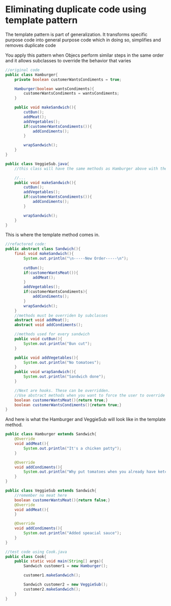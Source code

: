 # Eliminating duplicate code using template pattern

The template pattern is part of generalization. It transforms specific purpose code into general purpose code which in doing so, simplifies and removes duplicate code

You apply this pattern when Objecs perform similar steps in the same order and it allows subclasses to override the behavior that varies
~~~Java
//original code
public class Hamburger{
    private boolean customerWantsCondiments = true;

    Hamburger(boolean wantsCondiments){
        customerWantsCondiments = wantsCondiments;
    }

    public void makeSandwich(){
        cutBun();
        addMeat();
        addVegetables();
        if(customerWantsCondiments()){
            addCondiments();
        }

        wrapSandwich();
    }
}
~~~
~~~Java
public class VeggieSub.java{
    //this class will have the same methods as Hamburger above with the only difference being whether meat is added or not

    //...
    public void makeSandwich(){
        cutBun();
        addVegetables();
        if(customerWantsCondiments()){
            addCondiments();
        }

        wrapSandwich();
    }
}
~~~
This is where the template method comes in.
~~~Java
//refactored code:
public abstract class Sandwich(){
    final void makeSandwich(){
        System.out.println("\n-----New Order-----\n");
        
        cutBun();
        if(customerWantsMeat()){
            addMeat();
        }
        addVegetables();
        if(customerWantsCondiments){
            addCondiments();
        }
        wrapSandwich();
    }
    //methods must be overriden by subclasses
    abstract void addMeat();
    abstract void addCondiments();

    //methods used for every sandwich
    public void cutBun(){
        System.out.println("Bun cut");
    }

    public void addVegetables(){
        System.out.println("No tomatoes");
    }
    public void wrapSandwich(){
        System.out.println("Sandwich done");
    }

    //Next are hooks. These can be overridden.
    //Use abstract methods when you want to force the user to override and a hook when it is optional
    boolean customerWantsMeat(){return true;}
    boolean customerWantsCondiments(){return true;}
}
~~~
And here is what the Hamburger and VeggieSub will look like in the template method.
~~~Java
public class Hamburger extends Sandwich{
    @Override
    void addMeat(){
        System.out.println("It's a chicken patty");
    }

    @Override
    void addCondiments(){
        System.out.println("Why put tomatoes when you already have ketchup?");
    }
}

public class VeggieSub extends Sandwich{
    //remember no meat here
    boolean customerWantsMeat(){return false;}
    @Override
    void addMeat(){
    }

    @Override
    void addCondiments(){
        System.out.println("Added speacial sauce");
    }
}
~~~
~~~Java
//test code using Cook.java
public class Cook{
    public static void main(String[] args){
        Sandwich customer1 = new Hamburger();

        customer1.makeSandwich();

        Sandwich customer2 = new VeggieSub();
        customer2.makeSandwich();
    }
}
~~~
